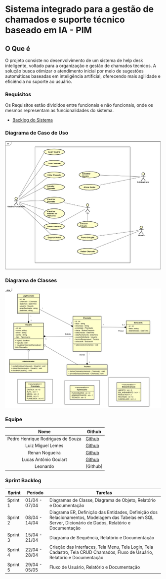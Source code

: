 # Sistema integrado para a gestão de chamados e suporte técnico baseado em IA - PIM 


## O Que é
O projeto consiste no desenvolvimento de um sistema de help desk inteligente, voltado para a organização e gestão de chamados técnicos. A solução busca otimizar o atendimento inicial por meio de sugestões automáticas baseadas em inteligência artificial, oferecendo mais agilidade e eficiência no suporte ao usuário.


### Requisitos
Os Requisitos estão divididos entre funcionais e não funcionais, onde os mesmos representam as funcionalidades do sistema.

- [Backlog do Sistema](Backlog.md)
    
### Diagrama de Caso de Uso
[![Diagrama de Caso de Uso](https://github.com/PedroRSouza0/PIM3/blob/main/Caso_De_Uso.png?raw=true)](https://github.com/PedroRSouza0/PIM3/blob/main/DiagramaProjeto.asta)

### Diagrama de Classes
![Diagrama de Classes](https://github.com/PedroRSouza0/PIM3/blob/main/diagramaclasses.png)


### Equipe

| Nome | Github |
|:------:|--------|
| Pedro Henrique Rodrigues de Souza | [Github](https://github.com/PedroRSouza0) | (Product Owner)
| Luiz Miguel Lemes | [Github](https://github.com/manopassaro) | (Scrum Master)
| Renan Nogueira | [Github](https://github.com/renanrnk) | (Dev Team)
| Lucas Antônio Goulart | [Github](https://github.com/LucasAntonioGS) | (Dev Team)
| Leonardo | [Github] | (Dev Team)


### Sprint Backlog

| Sprint    | Período           | Tarefas                                                                                                  |
|-----------|-------------------|----------------------------------------------------------------------------------------------------------|
| Sprint 1  | 01/04 - 07/04      | Diagramas de Classe, Diagrama de Objeto, Relatório e Documentação                                       |
| Sprint 2  | 08/04 - 14/04      | Diagrama ER, Definição das Entidades, Definição dos Relacionamentos, Modelagem das Tabelas em SQL Server, Dicionário de Dados, Relatório e Documentação              
| Sprint 3  | 15/04 - 21/04      | Diagrama de Sequência, Relatório e Documentação |
| Sprint 4  | 22/04 - 28/04      | Criação das Interfaces, Tela Menu, Tela Login, Tela Cadastro, Tela CRUD Chamados, Fluxo de Usuário, Relatório e Documentação |
| Sprint 5  | 29/04 - 05/05      | Fluxo de Usuário, Relatório e Documentação                                                               |
